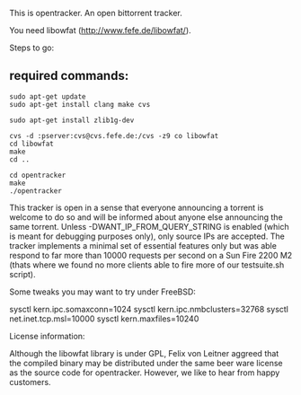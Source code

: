This is opentracker. An open bittorrent tracker.

You need libowfat (http://www.fefe.de/libowfat/).

Steps to go:

## required commands:

```
sudo apt-get update 
sudo apt-get install clang make cvs
```

```
sudo apt-get install zlib1g-dev
```


```
cvs -d :pserver:cvs@cvs.fefe.de:/cvs -z9 co libowfat
cd libowfat
make
cd .. 
```
``` cvs -d:pserver:anoncvs@cvs.erdgeist.org:/home/cvsroot co opentracker
cd opentracker
make
./opentracker 
```

This tracker is open in a sense that everyone announcing a torrent is welcome to do so and will be informed about anyone else announcing the same torrent. Unless
-DWANT_IP_FROM_QUERY_STRING is enabled (which is meant for debugging purposes only), only source IPs are accepted. The tracker implements a minimal set of
essential features only but was able respond to far more than 10000 requests per second on a Sun Fire 2200 M2 (thats where we found no more clients able to fire
more of our testsuite.sh script).

Some tweaks you may want to try under FreeBSD:

sysctl kern.ipc.somaxconn=1024
sysctl kern.ipc.nmbclusters=32768
sysctl net.inet.tcp.msl=10000
sysctl kern.maxfiles=10240

License information:

Although the libowfat library is under GPL, Felix von Leitner aggreed that the compiled binary may be distributed under the same beer ware license as the source code for opentracker. However, we like to hear from happy customers.
